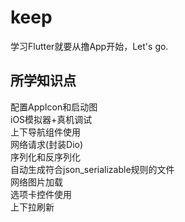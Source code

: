 # keep

学习Flutter就要从撸App开始，Let's go.

## 所学知识点
配置AppIcon和启动图  
iOS模拟器+真机调试  
上下导航组件使用  
网络请求(封装Dio)  
序列化和反序列化  
自动生成符合json_serializable规则的文件  
网络图片加载  
选项卡控件使用  
上下拉刷新  

